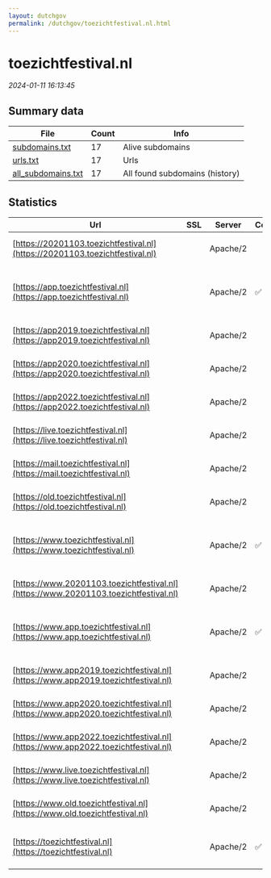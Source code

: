 ```yaml
---
layout: dutchgov
permalink: /dutchgov/toezichtfestival.nl.html
---
```



# toezichtfestival.nl
*2024-01-11 16:13:45*
## Summary data


| File       | Count | Info |
|------------|-------|------|
|[subdomains.txt](/data/toezichtfestival.nl/subdomains.txt)|17|Alive subdomains|
|[urls.txt](/data/toezichtfestival.nl/urls.txt)|17|Urls|
|[all_subdomains.txt](/data/toezichtfestival.nl/all_subdomains.txt)|17|All found subdomains (history)|


## Statistics


| Url | SSL | Server | Cookie | HSTS | CSP | XFO | XXP | RP | Tech |Title |
|------------|-------|------|------|------|------|------|------|------|------|------|
|[https://20201103.toezichtfestival.nl](https://20201103.toezichtfestival.nl)| |Apache/2| | | | | | :white_check_mark: |Apache HTTP Server:2|403 Forbidden|
|[https://app.toezichtfestival.nl](https://app.toezichtfestival.nl)| |Apache/2|:white_check_mark: |:white_check_mark: |:warning: | :white_check_mark: | :white_check_mark: | :white_check_mark: |Apache HTTP Server:2 Bootstrap HSTS|Spitz App|
|[https://app2019.toezichtfestival.nl](https://app2019.toezichtfestival.nl)| |Apache/2| | | | | | :white_check_mark: |Apache HTTP Server:2|403 Forbidden|
|[https://app2020.toezichtfestival.nl](https://app2020.toezichtfestival.nl)| |Apache/2| | | | | | :white_check_mark: |Apache HTTP Server:2|403 Forbidden|
|[https://app2022.toezichtfestival.nl](https://app2022.toezichtfestival.nl)| |Apache/2| | | | | | :white_check_mark: |Apache HTTP Server:2|403 Forbidden|
|[https://live.toezichtfestival.nl](https://live.toezichtfestival.nl)| |Apache/2| | | | | | :white_check_mark: |Apache HTTP Server:2|403 Forbidden|
|[https://mail.toezichtfestival.nl](https://mail.toezichtfestival.nl)| |Apache/2| | | | | | :white_check_mark: |Apache HTTP Server:2|403 Forbidden|
|[https://old.toezichtfestival.nl](https://old.toezichtfestival.nl)| |Apache/2| | | | | | :white_check_mark: |Apache HTTP Server:2|403 Forbidden|
|[https://www.toezichtfestival.nl](https://www.toezichtfestival.nl)| |Apache/2|:white_check_mark: |:white_check_mark: |:warning: | :white_check_mark: | :white_check_mark: | :white_check_mark: |Apache HTTP Server:2 Bootstrap HSTS|Home - Toezicht...|
|[https://www.20201103.toezichtfestival.nl](https://www.20201103.toezichtfestival.nl)| |Apache/2| | | | | | :white_check_mark: |Apache HTTP Server:2|403 Forbidden|
|[https://www.app.toezichtfestival.nl](https://www.app.toezichtfestival.nl)| |Apache/2|:white_check_mark: |:white_check_mark: |:warning: | :white_check_mark: | :white_check_mark: | :white_check_mark: |Apache HTTP Server:2 Bootstrap HSTS|Home - Toezicht...|
|[https://www.app2019.toezichtfestival.nl](https://www.app2019.toezichtfestival.nl)| |Apache/2| | | | | | :white_check_mark: |Apache HTTP Server:2|403 Forbidden|
|[https://www.app2020.toezichtfestival.nl](https://www.app2020.toezichtfestival.nl)| |Apache/2| | | | | | :white_check_mark: |Apache HTTP Server:2|403 Forbidden|
|[https://www.app2022.toezichtfestival.nl](https://www.app2022.toezichtfestival.nl)| |Apache/2| | | | | | :white_check_mark: |Apache HTTP Server:2|403 Forbidden|
|[https://www.live.toezichtfestival.nl](https://www.live.toezichtfestival.nl)| |Apache/2| | | | | | :white_check_mark: |Apache HTTP Server:2|403 Forbidden|
|[https://www.old.toezichtfestival.nl](https://www.old.toezichtfestival.nl)| |Apache/2| | | | | | :white_check_mark: |Apache HTTP Server:2|403 Forbidden|
|[https://toezichtfestival.nl](https://toezichtfestival.nl)| |Apache/2|:white_check_mark: |:white_check_mark: |:warning: | :white_check_mark: | :white_check_mark: | :white_check_mark: |Apache HTTP Server:2 HSTS|301 Moved Perman...|